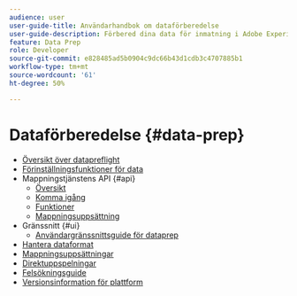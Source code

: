 ```yaml
---
audience: user
user-guide-title: Användarhandbok om dataförberedelse
user-guide-description: Förbered dina data för inmatning i Adobe Experience Platform och lär dig hur du med Data Prep kan mappa, omvandla och validera data idag.
feature: Data Prep
role: Developer
source-git-commit: e828485ad5b0904c9dc66b43d1cdb3c4707885b1
workflow-type: tm+mt
source-wordcount: '61'
ht-degree: 50%

---
```



# Dataförberedelse {#data-prep}

- [Översikt över datapreflight](home.md)
- [Förinställningsfunktioner för data](functions.md)
- Mappningstjänstens API {#api}
   - [Översikt](./api/overview.md)
   - [Komma igång](./api/getting-started.md)
   - [Funktioner](./api/functions.md)
   - [Mappningsuppsättning](./api/mapping-set.md)
- Gränssnitt {#ui}
   - [Användargränssnittsguide för dataprep](./ui/mapping.md)
- [Hantera dataformat](./data-handling.md)
- [Mappningsuppsättningar](mapping-set.md)
- [Direktuppspelningar](upserts.md)
- [Felsökningsguide](troubleshooting-guide.md)
- [Versionsinformation för plattform](https://experienceleague.adobe.com/en/docs/experience-platform/release-notes/latest)
